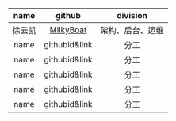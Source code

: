 | name | github | division |
|:----:|:----:|:----:|
| 徐云凯 | [MilkyBoat](https://github.com/MilkyBoat/) | 架构、后台、运维 |
|name|githubid&link|分工|
|name|githubid&link|分工|
|name|githubid&link|分工|
|name|githubid&link|分工|
|name|githubid&link|分工|

